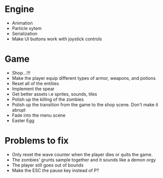 # Engine
- Animation
- Particle sytem 
- Serialization
- Make UI buttons work with joystick controls

# Game
- Shop...!!!
- Make the player equip different types of armor, weapons, and potions
- Reset all of the entities
- Implement the spear
- Get better assets i.e sprites, sounds, tiles
- Polish up the killing of the zombies
- Polish up the transition from the game to the shop scene. Don't make it abrupt
- Fade into the menu scene
- Easter Egg

# Problems to fix 
- Only reset the wave counter when the player dies or quits the game.
- The zombies' grunts sample together and it sounds like a demon orgy
- The player still goes out of bounds
- Make the ESC the pause key instead of P?
